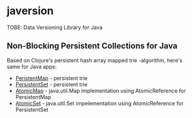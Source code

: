 javersion
======

TOBE: Data Versioning Library for Java


Non-Blocking Persistent Collections for Java
------

Based on Clojure's persistent hash array mapped trie -algorithm, here's same for Java apps:

* [PeristentMap](https://github.com/ssaarela/javersion/blob/master/javersion-core/src/main/java/org/javersion/util/PersistentMap.java) - persistent trie
* [PersistentSet](https://github.com/ssaarela/javersion/blob/master/javersion-core/src/main/java/org/javersion/util/PersistentSet.java) - persistent trie
* [AtomicMap](https://github.com/ssaarela/javersion/blob/master/javersion-core/src/main/java/org/javersion/util/AtomicMap.java) - java.util.Map implementation using AtomicReference for PersistentMap
* [AtomicSet](https://github.com/ssaarela/javersion/blob/master/javersion-core/src/main/java/org/javersion/util/AtomicSet.java) - java.util.Set impelementation using AtomicReference for PersistentSet
